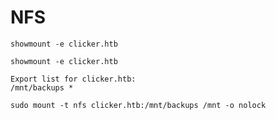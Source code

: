 # NFS

`showmount -e clicker.htb`

```
showmount -e clicker.htb

Export list for clicker.htb:
/mnt/backups *
```

`sudo mount -t nfs clicker.htb:/mnt/backups /mnt -o nolock`